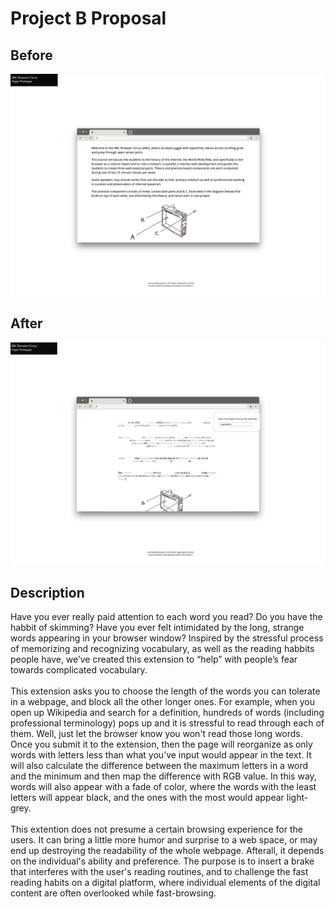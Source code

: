 # Project B Proposal

## Before
![image](before.png)
## After
![image](after.png)

## Description
Have you ever really paid attention to each word you read? Do you have the habbit of skimming? Have you ever felt intimidated by the long, strange words appearing in your browser window? Inspired by the stressful process of memorizing and recognizing vocabulary, as well as the reading habbits people have, we’ve created this extension to “help” with people’s fear towards complicated vocabulary.
<br/>
<br/>
This extension asks you to choose the length of the words you can tolerate in a webpage, and block all the other longer ones. For example, when you open up Wikipedia and search for a definition, hundreds of words (including professional terminology) pops up and it is stressful to read through each of them. Well, just let the browser know you won't read those long words. Once you submit it to the extension, then the page will reorganize as only words with letters less than what you’ve input would appear in the text. It will also calculate the difference between the maximum letters in a word and the minimum and then map the difference with RGB value. In this way, words will also appear with a fade of color, where the words with the least letters will appear black, and the ones with the most would appear light-grey.
<br/>
<br/>
This extention does not presume a certain browsing experience for the users. It can bring a little more humor and surprise to a web space, or may end up destroying the readability of the whole webpage. Afterall, it depends on the individual's ability and preference. The purpose is to insert a brake that interferes with the user's reading routines, and to challenge the fast reading habits on a digital platform, where individual elements of the digital content are often overlooked while fast-browsing.
